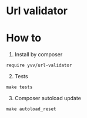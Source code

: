 # Url validator

# How to
1. Install by composer 
```
require yvv/url-validator
```

2. Tests
```
make tests
```

3. Composer autoload update
```
make autoload_reset
```


